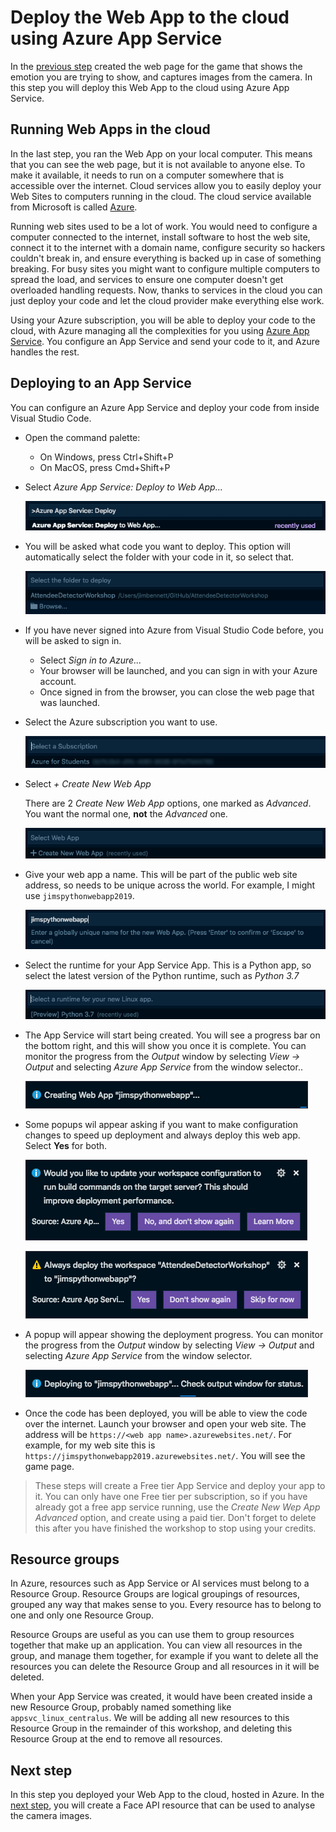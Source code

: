 # Deploy the Web App to the cloud using Azure App Service

In the [previous step](./CreateTheWebPage.md) created the web page for the game that shows the emotion you are trying to show, and captures images from the camera. In this step you will deploy this Web App to the cloud using Azure App Service.

## Running Web Apps in the cloud

In the last step, you ran the Web App on your local computer. This means that you can see the web page, but it is not available to anyone else. To make it available, it needs to run on a computer somewhere that is accessible over the internet. Cloud services allow you to easily deploy your Web Sites to computers running in the cloud. The cloud service available from Microsoft is called [Azure](https://azure.microsoft.com/?WT.mc_id=hackwithazure-hackathon-cxa).

Running web sites used to be a lot of work. You would need to configure a computer connected to the internet, install software to host the web site, connect it to the internet with a domain name, configure security so hackers couldn't break in, and ensure everything is backed up in case of something breaking. For busy sites you might want to configure multiple computers to spread the load, and services to ensure one computer doesn't get overloaded handling requests. Now, thanks to services in the cloud you can just deploy your code and let the cloud provider make everything else work.

Using your Azure subscription, you will be able to deploy your code to the cloud, with Azure managing all the complexities for you using [Azure App Service](https://azure.microsoft.com/services/app-service/?WT.mc_id=hackwithazure-hackathon-cxa). You configure an App Service and send your code to it, and Azure handles the rest.

## Deploying to an App Service

You can configure an Azure App Service and deploy your code from inside Visual Studio Code.

* Open the command palette:
  * On Windows, press Ctrl+Shift+P
  * On MacOS, press Cmd+Shift+P

* Select *Azure App Service: Deploy to Web App...*
  
  ![The command palette showing the Azure App Service: Deploy to Web App option](../images/CommandPaletteDeployAppService.png)

* You will be asked what code you want to deploy. This option will automatically select the folder with your code in it, so select that.

  ![The command palette showing the deployment source option](../images/SelectDeployFolder.png)

* If you have never signed into Azure from Visual Studio Code before, you will be asked to sign in.
  * Select *Sign in to Azure...*
  * Your browser will be launched, and you can sign in with your Azure account.
  * Once signed in from the browser, you can close the web page that was launched.

* Select the Azure subscription you want to use.
  
  ![The command palette showing the select subscription option](../images/SelectDeploySubscription.png)

* Select *+ Create New Web App*

  There are 2 *Create New Web App* options, one marked as *Advanced*. You want the normal one, **not** the *Advanced* one.

  ![The command palette showing the create web app option](../images/CreateNewWebApp.png)

* Give your web app a name. This will be part of the public web site address, so needs to be unique across the world. For example, I might use `jimspythonwebapp2019`.

  ![The command palette showing the new web app name option](../images/SelectWebAppName.png)

* Select the runtime for your App Service App. This is a Python app, so select the latest version of the Python runtime, such as *Python 3.7*

  ![The command palette showing the select runtime option](../images/SelectPythonRuntime.png)

* The App Service will start being created. You will see a progress bar on the bottom right, and this will show you once it is complete. You can monitor the progress from the *Output* window by selecting *View -> Output* and selecting *Azure App Service* from the window selector..

  ![The create app service progress bar](../images/CreateWebAppProgress.png)

* Some popups wil appear asking if you want to make configuration changes to speed up deployment and always deploy this web app. Select **Yes** for both.
  
  ![The update workspace configuration dialog](../images/UpdateWorkspaceConfigDialog.png)
  
  ![The always deploy to the web app configuration dialog](../images/AlwaysDeployDialog.png)

* A popup will appear showing the deployment progress. You can monitor the progress from the *Output* window by selecting *View -> Output* and selecting *Azure App Service* from the window selector.
  
  ![The deploy progress dialog](../images/DeployProgress.png)

* Once the code has been deployed, you will be able to view the code over the internet. Launch your browser and open your web site. The address will be `https://<web app name>.azurewebsites.net/`. For example, for my web site this is `https://jimspythonwebapp2019.azurewebsites.net/`. You will see the game page.

> These steps will create a Free tier App Service and deploy your app to it. You can only have one Free tier per subscription, so if you have already got a free app service running, use the *Create New Wep App Advanced* option, and create using a paid tier. Don't forget to delete this after you have finished the workshop to stop using your credits.

## Resource groups

In Azure, resources such as App Service or AI services must belong to a Resource Group. Resource Groups are logical groupings of resources, grouped any way that makes sense to you. Every resource has to belong to one and only one Resource Group.

Resource Groups are useful as you can use them to group resources together that make up an application. You can view all resources in the group, and manage them together, for example if you want to delete all the resources you can delete the Resource Group and all resources in it will be deleted.

When your App Service was created, it would have been created inside a new Resource Group, probably named something like `appsvc_linux_centralus`. We will be adding all new resources to this Resource Group in the remainder of this workshop, and deleting this Resource Group at the end to remove all resources.

## Next step

In this step you deployed your Web App to the cloud, hosted in Azure. In the [next step](./CreateAFaceResource.md), you will create a Face API resource that can be used to analyse the camera images.
